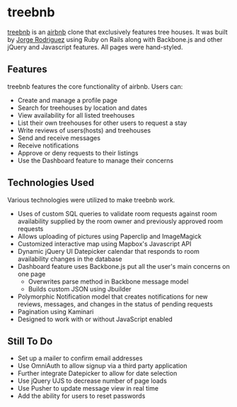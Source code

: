 # treebnb

[treebnb](http://www.treebnb.me) is an [airbnb](http://www.airbnb.com) clone that exclusively features tree houses. It was built by [Jorge Rodriguez](http://www.jorgerafaelrodriguez.com) using Ruby on Rails along with Backbone.js and other jQuery and Javascript features. All pages were hand-styled.

## Features

treebnb features the core functionality of airbnb. Users can:

* Create and manage a profile page
* Search for treehouses by location and dates
* View availability for all listed treehouses
* List their own treehouses for other users to request a stay
* Write reviews of users(hosts) and treehouses
* Send and receive messages
* Receive notifications
* Approve or deny requests to their listings
* Use the Dashboard feature to manage their concerns

## Technologies Used

Various technologies were utilized to make treebnb work. 

* Uses of custom SQL queries to validate room requests against room availability supplied by the room owner and previously approved room requests
* Allows uploading of pictures using Paperclip and ImageMagick
* Customized interactive map using Mapbox's Javascript API
* Dynamic jQuery UI Datepicker calendar that responds to room availability changes in the database
* Dashboard feature uses Backbone.js put all the user's main concerns on one page 
  * Overwrites parse method in Backbone message model
  * Builds custom JSON using Jbuilder
* Polymorphic Notification model that creates notifications for new reviews, messages, and changes in the status of pending requests
* Pagination using Kaminari
* Designed to work with or without JavaScript enabled

## Still To Do

* Set up a mailer to confirm email addresses
* Use OmniAuth to allow signup via a third party application
* Further integrate Datepicker to allow for date selection
* Use jQuery UJS to decrease number of page loads
* Use Pusher to update message view in real time
* Add the ability for users to reset passwords